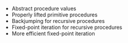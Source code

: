 - Abstract procedure values
- Properly lifted primitive procedures
- Backjumping for recursive procedures
- Fixed-point iteration for recursive procedures
- More efficient fixed-point iteration